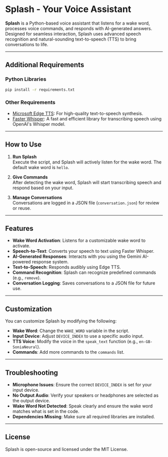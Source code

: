 # Splash - Your Voice Assistant

**Splash** is a Python-based voice assistant that listens for a wake word, processes voice commands, and responds with AI-generated answers. Designed for seamless interaction, Splash uses advanced speech recognition and natural-sounding text-to-speech (TTS) to bring conversations to life.

---

## Additional Requirements

### Python Libraries

```bash
pip install -r requirements.txt
```

### Other Requirements

- [Microsoft Edge TTS](https://github.com/Microsoft/edge-tts): For high-quality text-to-speech synthesis.  
- [Faster Whisper](https://github.com/guillaumekln/faster-whisper): A fast and efficient library for transcribing speech using OpenAI's Whisper model.

---

## How to Use

1. **Run Splash**  
   Execute the script, and Splash will actively listen for the wake word. The default wake word is `hello`.

2. **Give Commands**  
   After detecting the wake word, Splash will start transcribing speech and respond based on your input.

3. **Manage Conversations**  
   Conversations are logged in a JSON file (`conversation.json`) for review or reuse.

---

## Features

- **Wake Word Activation**: Listens for a customizable wake word to activate.  
- **Speech-to-Text**: Converts your speech to text using Faster Whisper.  
- **AI-Generated Responses**: Interacts with you using the Gemini AI-powered response system.  
- **Text-to-Speech**: Responds audibly using Edge TTS.  
- **Command Recognition**: Splash can recognize predefined commands (e.g., `remove`).  
- **Conversation Logging**: Saves conversations to a JSON file for future use.

---

## Customization

You can customize Splash by modifying the following:

- **Wake Word**: Change the `WAKE_WORD` variable in the script.  
- **Input Device**: Adjust `DEVICE_INDEX` to use a specific audio input.  
- **TTS Voice**: Modify the voice in the `speak_text` function (e.g., `en-GB-SoniaNeural`).  
- **Commands**: Add more commands to the `commands` list.

---

## Troubleshooting

- **Microphone Issues**: Ensure the correct `DEVICE_INDEX` is set for your input device.  
- **No Output Audio**: Verify your speakers or headphones are selected as the output device.  
- **Wake Word Not Detected**: Speak clearly and ensure the wake word matches what is set in the code.  
- **Dependencies Missing**: Make sure all required libraries are installed.

---

## License

Splash is open-source and licensed under the MIT License.
